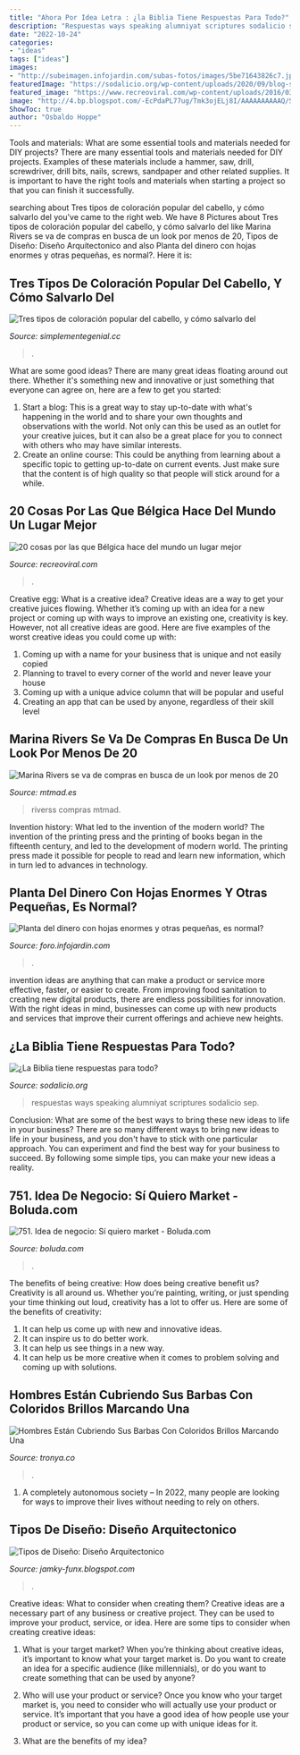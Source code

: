 ```yaml
---
title: "Ahora Por Idea Letra : ¿la Biblia Tiene Respuestas Para Todo?"
description: "Respuestas ways speaking alumniyat scriptures sodalicio sep"
date: "2022-10-24"
categories:
- "ideas"
tags: ["ideas"]
images:
- "http://subeimagen.infojardin.com/subas-fotos/images/5be71643826c7.jpeg"
featuredImage: "https://sodalicio.org/wp-content/uploads/2020/09/blog-sep_Cankin-2.jpg"
featured_image: "https://www.recreoviral.com/wp-content/uploads/2016/03/20-cosas-con-las-que-Bélgica-hace-del-mundo-un-lugar-mejor-15.jpg"
image: "http://4.bp.blogspot.com/-EcPdaPL77ug/Tmk3ojELj8I/AAAAAAAAAAQ/SRYBR2iy6cg/w1200-h630-p-k-no-nu/450px-Bilbao.Guggenheim06.jpg"
ShowToc: true
author: "Osbaldo Hoppe"
---
```



Tools and materials: What are some essential tools and materials needed for DIY projects?
There are many essential tools and materials needed for DIY projects. Examples of these materials include a hammer, saw, drill, screwdriver, drill bits, nails, screws, sandpaper and other related supplies. It is important to have the right tools and materials when starting a project so that you can finish it successfully.

	

		
searching about Tres tipos de coloración popular del cabello, y cómo salvarlo del you've came to the right web. We have 8 Pictures about Tres tipos de coloración popular del cabello, y cómo salvarlo del like Marina Rivers se va de compras en busca de un look por menos de 20, Tipos de Diseño: Diseño Arquitectonico and also Planta del dinero con hojas enormes y otras pequeñas, es normal?. Here it is:
		
    
## Tres Tipos De Coloración Popular Del Cabello, Y Cómo Salvarlo Del

<img loading=lazy src="https://simplementegenial.cc/wp-content/uploads/c/coloracion-moderna-del-cabello/2.jpg" onerror="this.onerror=null;this.src='https://tse1.mm.bing.net/th?id=OIP.87MMPTFiuOxX-fjqxRGrIQHaJ4&amp;pid=15.1';" alt="Tres tipos de coloración popular del cabello, y cómo salvarlo del">

_Source: simplementegenial.cc_

>. 

	

What are some good ideas?
There are many great ideas floating around out there. Whether it's something new and innovative or just something that everyone can agree on, here are a few to get you started: 
1. Start a blog: This is a great way to stay up-to-date with what's happening in the world and to share your own thoughts and observations with the world. Not only can this be used as an outlet for your creative juices, but it can also be a great place for you to connect with others who may have similar interests. 
2. Create an online course: This could be anything from learning about a specific topic to getting up-to-date on current events. Just make sure that the content is of high quality so that people will stick around for a while. 

    
## 20 Cosas Por Las Que Bélgica Hace Del Mundo Un Lugar Mejor

<img loading=lazy src="https://www.recreoviral.com/wp-content/uploads/2016/03/20-cosas-con-las-que-Bélgica-hace-del-mundo-un-lugar-mejor-15.jpg" onerror="this.onerror=null;this.src='https://tse2.mm.bing.net/th?id=OIP.DoKYurPVJUULrPtsxIeqFgHaE8&amp;pid=15.1';" alt="20 cosas por las que Bélgica hace del mundo un lugar mejor">

_Source: recreoviral.com_

>. 

	

Creative egg: What is a creative idea?
Creative ideas are a way to get your creative juices flowing. Whether it’s coming up with an idea for a new project or coming up with ways to improve an existing one, creativity is key. However, not all creative ideas are good. Here are five examples of the worst creative ideas you could come up with:
1. Coming up with a name for your business that is unique and not easily copied
2. Planning to travel to every corner of the world and never leave your house
3. Coming up with a unique advice column that will be popular and useful
4. Creating an app that can be used by anyone, regardless of their skill level

    
## Marina Rivers Se Va De Compras En Busca De Un Look Por Menos De 20

<img loading=lazy src="https://album.mediaset.es/eimg/10000/2021/02/26/clipping_87DYfz_758a.jpg" onerror="this.onerror=null;this.src='https://tse2.mm.bing.net/th?id=OIP.t4otD7iRXN2wIe_wQchWCQHaEK&amp;pid=15.1';" alt="Marina Rivers se va de compras en busca de un look por menos de 20">

_Source: mtmad.es_

>riverss compras mtmad. 

	

Invention history: What led to the invention of the modern world?
The invention of the printing press and the printing of books began in the fifteenth century, and led to the development of modern world. The printing press made it possible for people to read and learn new information, which in turn led to advances in technology.

    
## Planta Del Dinero Con Hojas Enormes Y Otras Pequeñas, Es Normal?

<img loading=lazy src="http://subeimagen.infojardin.com/subas-fotos/images/5be71643826c7.jpeg" onerror="this.onerror=null;this.src='https://tse4.mm.bing.net/th?id=OIP.fqQMzDYvG8W66sxpkZ1NbAHaJ4&amp;pid=15.1';" alt="Planta del dinero con hojas enormes y otras pequeñas, es normal?">

_Source: foro.infojardin.com_

>. 

	

invention ideas are anything that can make a product or service more effective, faster, or easier to create. From improving food sanitation to creating new digital products, there are endless possibilities for innovation. With the right ideas in mind, businesses can come up with new products and services that improve their current offerings and achieve new heights.

    
## ¿La Biblia Tiene Respuestas Para Todo?

<img loading=lazy src="https://sodalicio.org/wp-content/uploads/2020/09/blog-sep_Cankin-2.jpg" onerror="this.onerror=null;this.src='https://tse2.mm.bing.net/th?id=OIP.OqcHt4K1oDsb8nl1190wCQHaDs&amp;pid=15.1';" alt="¿La Biblia tiene respuestas para todo?">

_Source: sodalicio.org_

>respuestas ways speaking alumniyat scriptures sodalicio sep. 

	

Conclusion: What are some of the best ways to bring these new ideas to life in your business?
There are so many different ways to bring new ideas to life in your business, and you don't have to stick with one particular approach. You can experiment and find the best way for your business to succeed. By following some simple tips, you can make your new ideas a reality.

    
## 751. Idea De Negocio: Sí Quiero Market - Boluda.com

<img loading=lazy src="https://boluda.com/files/si-quiero.jpg" onerror="this.onerror=null;this.src='https://tse3.mm.bing.net/th?id=OIP.z9d_dcnDSQqbhcgENzVKiwHaFh&amp;pid=15.1';" alt="751. Idea de negocio: Sí quiero market - Boluda.com">

_Source: boluda.com_

>. 

	

The benefits of being creative: How does being creative benefit us?
Creativity is all around us. Whether you’re painting, writing, or just spending your time thinking out loud, creativity has a lot to offer us. Here are some of the benefits of creativity: 
1. It can help us come up with new and innovative ideas.
2. It can inspire us to do better work.
3. It can help us see things in a new way.
4. It can help us be more creative when it comes to problem solving and coming up with solutions.

    
## Hombres Están Cubriendo Sus Barbas Con Coloridos Brillos Marcando Una

<img loading=lazy src="https://www.tronya.co/wp-content/uploads/2015/11/Barbas-brillantes-foto-10.jpg" onerror="this.onerror=null;this.src='https://tse4.mm.bing.net/th?id=OIP.7jF_1bImCo7jUP1_LOYmjgHaHa&amp;pid=15.1';" alt="Hombres Están Cubriendo Sus Barbas Con Coloridos Brillos Marcando Una">

_Source: tronya.co_

>. 

	

1. A completely autonomous society – In 2022, many people are looking for ways to improve their lives without needing to rely on others.

    
## Tipos De Diseño: Diseño Arquitectonico

<img loading=lazy src="http://4.bp.blogspot.com/-EcPdaPL77ug/Tmk3ojELj8I/AAAAAAAAAAQ/SRYBR2iy6cg/w1200-h630-p-k-no-nu/450px-Bilbao.Guggenheim06.jpg" onerror="this.onerror=null;this.src='https://tse3.mm.bing.net/th?id=OIP.9hivs5n2sPuCh3bXPaClAAAAAA&amp;pid=15.1';" alt="Tipos de Diseño: Diseño Arquitectonico">

_Source: jamky-funx.blogspot.com_

>. 

	

Creative ideas: What to consider when creating them?
Creative ideas are a necessary part of any business or creative project. They can be used to improve your product, service, or idea. Here are some tips to consider when creating creative ideas:
1. What is your target market? When you’re thinking about creative ideas, it’s important to know what your target market is. Do you want to create an idea for a specific audience (like millennials), or do you want to create something that can be used by anyone?

2. Who will use your product or service? Once you know who your target market is, you need to consider who will actually use your product or service. It’s important that you have a good idea of how people use your product or service, so you can come up with unique ideas for it.

3. What are the benefits of my idea?

